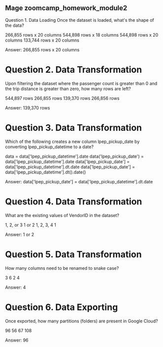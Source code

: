 ## Mage zoomcamp_homework_module2


Question 1. Data Loading
Once the dataset is loaded, what's the shape of the data?

266,855 rows x 20 columns
544,898 rows x 18 columns
544,898 rows x 20 columns
133,744 rows x 20 columns

Answer: 266,855 rows x 20 columns

# Question 2. Data Transformation
Upon filtering the dataset where the passenger count is greater than 0 and the trip distance is greater than zero, how many rows are left?

544,897 rows
266,855 rows
139,370 rows
266,856 rows

Answer: 139,370 rows

# Question 3. Data Transformation
Which of the following creates a new column lpep_pickup_date by converting lpep_pickup_datetime to a date?

data = data['lpep_pickup_datetime'].date
data('lpep_pickup_date') = data['lpep_pickup_datetime'].date
data['lpep_pickup_date'] = data['lpep_pickup_datetime'].dt.date
data['lpep_pickup_date'] = data['lpep_pickup_datetime'].dt().date()

Answer: data['lpep_pickup_date'] = data['lpep_pickup_datetime'].dt.date


# Question 4. Data Transformation
What are the existing values of VendorID in the dataset?

1, 2, or 3
1 or 2
1, 2, 3, 4
1

Answer: 1 or 2

# Question 5. Data Transformation
How many columns need to be renamed to snake case?

3
6
2
4

Answer: 4

# Question 6. Data Exporting
Once exported, how many partitions (folders) are present in Google Cloud?

96
56
67
108

Answer: 96

